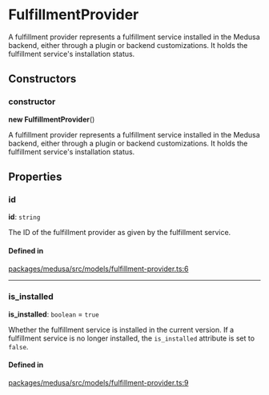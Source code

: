 # FulfillmentProvider

A fulfillment provider represents a fulfillment service installed in the Medusa backend, either through a plugin or backend customizations. It holds the fulfillment service's installation status.

## Constructors

### constructor

**new FulfillmentProvider**()

A fulfillment provider represents a fulfillment service installed in the Medusa backend, either through a plugin or backend customizations. It holds the fulfillment service's installation status.

## Properties

### id

 **id**: `string`

The ID of the fulfillment provider as given by the fulfillment service.

#### Defined in

[packages/medusa/src/models/fulfillment-provider.ts:6](https://github.com/medusajs/medusa/blob/e39010127/packages/medusa/src/models/fulfillment-provider.ts#L6)

___

### is\_installed

 **is\_installed**: `boolean` = `true`

Whether the fulfillment service is installed in the current version. If a fulfillment service is no longer installed, the `is_installed` attribute is set to `false`.

#### Defined in

[packages/medusa/src/models/fulfillment-provider.ts:9](https://github.com/medusajs/medusa/blob/e39010127/packages/medusa/src/models/fulfillment-provider.ts#L9)
